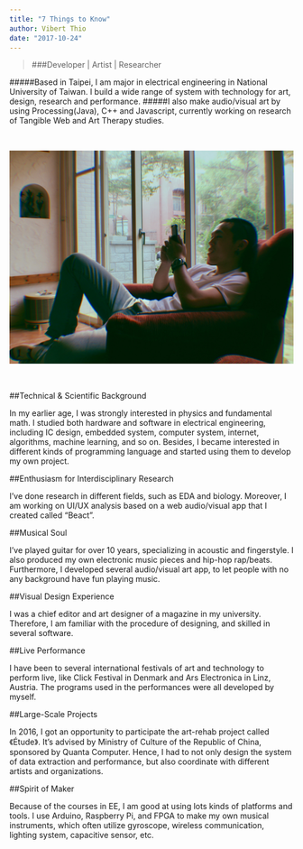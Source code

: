 ```yaml
---
title: "7 Things to Know"
author: Vibert Thio
date: "2017-10-24"
---
```



<!-- > #####Developer | Artist | Researcher -->
> ###Developer | Artist | Researcher

#####Based in Taipei, I am major in electrical engineering in National University of Taiwan. I build a wide range of system with technology for art, design, research and performance.
#####I also make audio/visual art by using Processing(Java), C++ and Javascript, currently working on research of Tangible Web and Art Therapy studies.

<br>

![](./img-01.jpg)

<br>

##Technical & Scientific Background

In my earlier age, I was strongly interested in physics and fundamental math. I studied both hardware and software in electrical engineering, including IC design, embedded system, computer system, internet, algorithms, machine learning, and so on. Besides, I became interested in different kinds of programming language and started using them to develop my own project.


##Enthusiasm for Interdisciplinary Research

I’ve done research in different fields, such as EDA and biology. Moreover, I am working on UI/UX analysis based on a web audio/visual app that I created called “Beact”.


##Musical Soul

I’ve played guitar for over 10 years, specializing in acoustic and fingerstyle. I also produced my own electronic music pieces and hip-hop rap/beats. Furthermore, I developed several audio/visual art app, to let people with no any background have fun playing music.


##Visual Design Experience

I was a chief editor and art designer of a magazine in my university. Therefore, I am familiar with the procedure of designing, and skilled in several software.


##Live Performance

I have been to several international festivals of art and technology to perform live, like Click Festival in Denmark and Ars Electronica in Linz, Austria. The programs used in the performances were all developed by myself.


##Large-Scale Projects

In 2016, I got an opportunity to participate the art-rehab project called 《Étude》. It’s advised by Ministry of Culture of the Republic of China, sponsored by Quanta Computer. Hence, I had to not only design the system of data extraction and performance, but also coordinate with different artists and organizations.


##Spirit of Maker

Because of the courses in EE, I am good at using lots kinds of platforms and tools. I use Arduino, Raspberry Pi, and FPGA to make my own musical instruments, which often utilize gyroscope, wireless communication, lighting system, capacitive sensor, etc.
